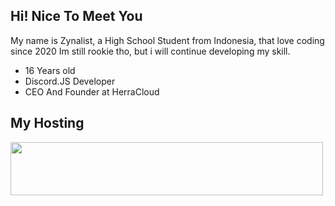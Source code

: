 ## Hi! Nice To Meet You
My name is Zynalist, a High School Student from Indonesia, that love coding since 2020
Im still rookie tho, but i will continue developing my skill.

- 16 Years old
- Discord.JS Developer
- CEO And Founder at HerraCloud

## My Hosting
<a href= 'https://discord.gg/U8gfw6f8fZ' rel= 'nofollow'>
	<img src= 'https://media.discordapp.net/attachments/1160922536050163797/1170041657450840114/New_Project_Copy_6DC7105.gif?ex=65579935&is=65452435&hm=040786d6316080dece0d4b1d0dde322ee62fb1c00b25c5147b314ecf10a0219f&=' width= '500px' height= '85px' style= 'max-width: 100%;'>
</a>
